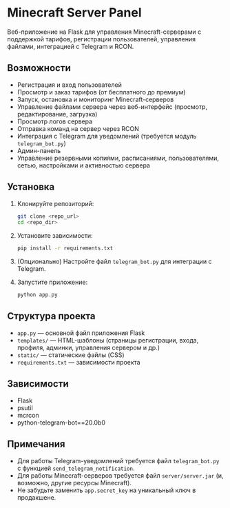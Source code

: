 # Minecraft Server Panel

Веб-приложение на Flask для управления Minecraft-серверами с поддержкой тарифов, регистрации пользователей, управления файлами, интеграцией с Telegram и RCON.

## Возможности

- Регистрация и вход пользователей
- Просмотр и заказ тарифов (от бесплатного до премиум)
- Запуск, остановка и мониторинг Minecraft-серверов
- Управление файлами сервера через веб-интерфейс (просмотр, редактирование, загрузка)
- Просмотр логов сервера
- Отправка команд на сервер через RCON
- Интеграция с Telegram для уведомлений (требуется модуль `telegram_bot.py`)
- Админ-панель
- Управление резервными копиями, расписаниями, пользователями, сетью, настройками и активностью сервера

## Установка

1. Клонируйте репозиторий:
   ```bash
   git clone <repo_url>
   cd <repo_dir>
   ```

2. Установите зависимости:
   ```bash
   pip install -r requirements.txt
   ```

3. (Опционально) Настройте файл `telegram_bot.py` для интеграции с Telegram.

4. Запустите приложение:
   ```bash
   python app.py
   ```

## Структура проекта

- `app.py` — основной файл приложения Flask
- `templates/` — HTML-шаблоны (страницы регистрации, входа, профиля, админки, управления сервером и др.)
- `static/` — статические файлы (CSS)
- `requirements.txt` — зависимости проекта

## Зависимости

- Flask
- psutil
- mcrcon
- python-telegram-bot==20.0b0

## Примечания

- Для работы Telegram-уведомлений требуется файл `telegram_bot.py` с функцией `send_telegram_notification`.
- Для работы Minecraft-серверов требуется файл `server/server.jar` (и, возможно, другие ресурсы Minecraft).
- Не забудьте заменить `app.secret_key` на уникальный ключ в продакшене.
